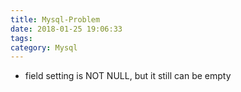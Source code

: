 ```yaml
---
title: Mysql-Problem
date: 2018-01-25 19:06:33
tags:
category: Mysql
---
```

- field setting is NOT NULL, but it still can be empty<!-- more -->